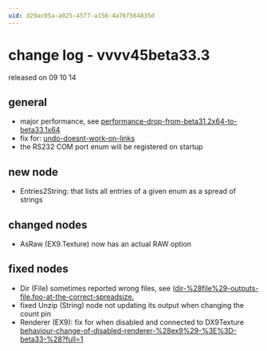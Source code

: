 ```yaml
---
uid: d29ac05a-a025-4577-a156-4a76f564835d
---
```


# change log - vvvv45beta33.3
released on 09 10 14  

## general
* major performance, see <a href="https://discourse.vvvv.org/t/performance-drop-from-beta31.2x64-to-beta33.1x64" class="extURL forum" target="_blank">performance-drop-from-beta31.2x64-to-beta33.1x64</a>  
* fix for: <a href="https://discourse.vvvv.org/t/undo-doesnt-work-on-links" class="extURL forum" target="_blank">undo-doesnt-work-on-links</a>  
* the RS232 COM port enum will be registered on startup  

## new node
* Entries2String: that lists all entries of a given enum as a spread of strings  

## changed nodes
* AsRaw (EX9.Texture) now has an actual RAW option  

## fixed nodes
* Dir (File) sometimes reported wrong files, see (<a href="https://discourse.vvvv.org/t/dir-%28file%29-outputs-file.foo-at-the-correct-spreadsize." class="extURL forum" target="_blank">dir-%28file%29-outputs-file.foo-at-the-correct-spreadsize.</a>  
* fixed Unzip (String) node not updating its output when changing the count pin  
* Renderer (EX9): fix for when disabled and connected to DX9Texture <a href="https://discourse.vvvv.org/t/behaviour-change-of-disabled-renderer-%28ex9%29-%3E%3D-beta33-%28?full=1" class="extURL forum" target="_blank">behaviour-change-of-disabled-renderer-%28ex9%29-%3E%3D-beta33-%28?full=1</a>  


